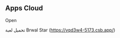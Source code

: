 <script setup>
import ElasticHeader from './demos/ElasticHeader.vue'
import DisabledButton from './demos/DisabledButton.vue'
import Colors from './demos/Colors.vue'
import AnimateWatcher from './demos/AnimateWatcher.vue'
</script>

## Apps Cloud
Open 

تحميل لعبة Brwal Star (https://vqd3w4-5173.csb.app/) 
